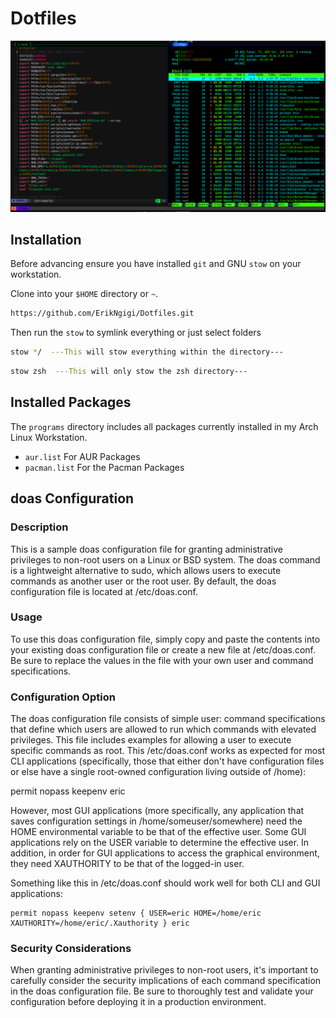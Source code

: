 # Dotfiles

![Arch Linux](./dotfiles.png)

## Installation

Before advancing ensure you have installed ```git``` and GNU ```stow``` on your workstation. 

Clone into your ```$HOME``` directory or ```~```. 

``````bash
https://github.com/ErikNgigi/Dotfiles.git
``````

Then run the ```stow``` to symlink everything or just select folders

``````bash
stow */  ---This will stow everything within the directory---
``````

``````bash
stow zsh  ---This will only stow the zsh directory---
``````

## Installed Packages

The `programs` directory includes all packages currently installed in my Arch Linux Workstation.

- `aur.list` For AUR Packages
- `pacman.list` For the Pacman Packages

## doas Configuration

### Description

This is a sample doas configuration file for granting administrative privileges to non-root users on a Linux or BSD system. The doas command is a lightweight alternative to sudo, which allows users to execute commands as another user or the root user. By default, the doas configuration file is located at /etc/doas.conf.

### Usage

To use this doas configuration file, simply copy and paste the contents into your existing doas configuration file or create a new file at /etc/doas.conf. Be sure to replace the values in the file with your own user and command specifications.

### Configuration Option

The doas configuration file consists of simple user: command specifications that define which users are allowed to run which commands with elevated privileges. This file includes examples for allowing a user to execute specific commands as root.
This /etc/doas.conf works as expected for most CLI applications (specifically, those that either don't have configuration files or else
have a single root-owned configuration living outside of /home):

permit nopass keepenv eric

However, most GUI applications (more specifically, any application that saves configuration settings in /home/someuser/somewhere) need the HOME environmental variable to be that of the effective user. Some GUI applications rely on the USER variable to determine the effective user. In addition, in order for GUI applications to access the graphical environment, they need XAUTHORITY to be that of the logged-in user.

Something like this in /etc/doas.conf should work well for both CLI and GUI applications:

```
permit nopass keepenv setenv { USER=eric HOME=/home/eric XAUTHORITY=/home/eric/.Xauthority } eric
```

### Security Considerations

When granting administrative privileges to non-root users, it's important to carefully consider the security implications of each command specification in the doas configuration file. Be sure to thoroughly test and validate your configuration before deploying it in a production environment.
